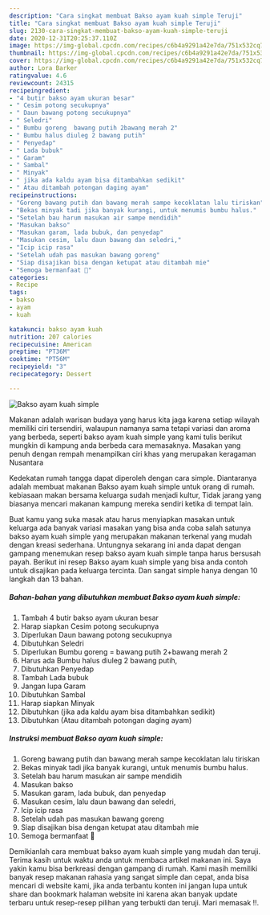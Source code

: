 ```yaml
---
description: "Cara singkat membuat Bakso ayam kuah simple Teruji"
title: "Cara singkat membuat Bakso ayam kuah simple Teruji"
slug: 2130-cara-singkat-membuat-bakso-ayam-kuah-simple-teruji
date: 2020-12-31T20:25:37.110Z
image: https://img-global.cpcdn.com/recipes/c6b4a9291a42e7da/751x532cq70/bakso-ayam-kuah-simple-foto-resep-utama.jpg
thumbnail: https://img-global.cpcdn.com/recipes/c6b4a9291a42e7da/751x532cq70/bakso-ayam-kuah-simple-foto-resep-utama.jpg
cover: https://img-global.cpcdn.com/recipes/c6b4a9291a42e7da/751x532cq70/bakso-ayam-kuah-simple-foto-resep-utama.jpg
author: Lora Barker
ratingvalue: 4.6
reviewcount: 24315
recipeingredient:
- "4 butir bakso ayam ukuran besar"
- " Cesim potong secukupnya"
- " Daun bawang potong secukupnya"
- " Seledri"
- " Bumbu goreng  bawang putih 2bawang merah 2"
- " Bumbu halus diuleg 2 bawang putih"
- " Penyedap"
- " Lada bubuk"
- " Garam"
- " Sambal"
- " Minyak"
- " jika ada kaldu ayam bisa ditambahkan sedikit"
- " Atau ditambah potongan daging ayam"
recipeinstructions:
- "Goreng bawang putih dan bawang merah sampe kecoklatan lalu tiriskan"
- "Bekas minyak tadi jika banyak kurangi, untuk menumis bumbu halus."
- "Setelah bau harum masukan air sampe mendidih"
- "Masukan bakso"
- "Masukan garam, lada bubuk, dan penyedap"
- "Masukan cesim, lalu daun bawang dan seledri,"
- "Icip icip rasa"
- "Setelah udah pas masukan bawang goreng"
- "Siap disajikan bisa dengan ketupat atau ditambah mie"
- "Semoga bermanfaat 🌻"
categories:
- Recipe
tags:
- bakso
- ayam
- kuah

katakunci: bakso ayam kuah 
nutrition: 207 calories
recipecuisine: American
preptime: "PT36M"
cooktime: "PT56M"
recipeyield: "3"
recipecategory: Dessert

---
```



![Bakso ayam kuah simple](https://img-global.cpcdn.com/recipes/c6b4a9291a42e7da/751x532cq70/bakso-ayam-kuah-simple-foto-resep-utama.jpg)

Makanan adalah warisan budaya yang harus kita jaga karena setiap wilayah memiliki ciri tersendiri, walaupun namanya sama tetapi variasi dan aroma yang berbeda, seperti bakso ayam kuah simple yang kami tulis berikut mungkin di kampung anda berbeda cara memasaknya. Masakan yang penuh dengan rempah menampilkan ciri khas yang merupakan keragaman Nusantara



Kedekatan rumah tangga dapat diperoleh dengan cara simple. Diantaranya adalah membuat makanan Bakso ayam kuah simple untuk orang di rumah. kebiasaan makan bersama keluarga sudah menjadi kultur, Tidak jarang yang biasanya mencari makanan kampung mereka sendiri ketika di tempat lain.

Buat kamu yang suka masak atau harus menyiapkan masakan untuk keluarga ada banyak variasi masakan yang bisa anda coba salah satunya bakso ayam kuah simple yang merupakan makanan terkenal yang mudah dengan kreasi sederhana. Untungnya sekarang ini anda dapat dengan gampang menemukan resep bakso ayam kuah simple tanpa harus bersusah payah.
Berikut ini resep Bakso ayam kuah simple yang bisa anda contoh untuk disajikan pada keluarga tercinta. Dan sangat simple hanya dengan 10 langkah dan 13 bahan.


<!--inarticleads1-->

##### Bahan-bahan yang dibutuhkan membuat Bakso ayam kuah simple:

1. Tambah 4 butir bakso ayam ukuran besar
1. Harap siapkan  Cesim potong secukupnya
1. Diperlukan  Daun bawang potong secukupnya
1. Dibutuhkan  Seledri
1. Diperlukan  Bumbu goreng = bawang putih 2+bawang merah 2
1. Harus ada  Bumbu halus diuleg 2 bawang putih,
1. Dibutuhkan  Penyedap
1. Tambah  Lada bubuk
1. Jangan lupa  Garam
1. Dibutuhkan  Sambal
1. Harap siapkan  Minyak
1. Dibutuhkan  (jika ada kaldu ayam bisa ditambahkan sedikit)
1. Dibutuhkan  (Atau ditambah potongan daging ayam)




<!--inarticleads2-->

##### Instruksi membuat  Bakso ayam kuah simple:

1. Goreng bawang putih dan bawang merah sampe kecoklatan lalu tiriskan
1. Bekas minyak tadi jika banyak kurangi, untuk menumis bumbu halus.
1. Setelah bau harum masukan air sampe mendidih
1. Masukan bakso
1. Masukan garam, lada bubuk, dan penyedap
1. Masukan cesim, lalu daun bawang dan seledri,
1. Icip icip rasa
1. Setelah udah pas masukan bawang goreng
1. Siap disajikan bisa dengan ketupat atau ditambah mie
1. Semoga bermanfaat 🌻




Demikianlah cara membuat bakso ayam kuah simple yang mudah dan teruji. Terima kasih untuk waktu anda untuk membaca artikel makanan ini. Saya yakin kamu bisa berkreasi dengan gampang di rumah. Kami masih memiliki banyak resep makanan rahasia yang sangat simple dan cepat, anda bisa mencari di website kami, jika anda terbantu konten ini jangan lupa untuk share dan bookmark halaman website ini karena akan banyak update terbaru untuk resep-resep pilihan yang terbukti dan teruji. Mari memasak !!. 
